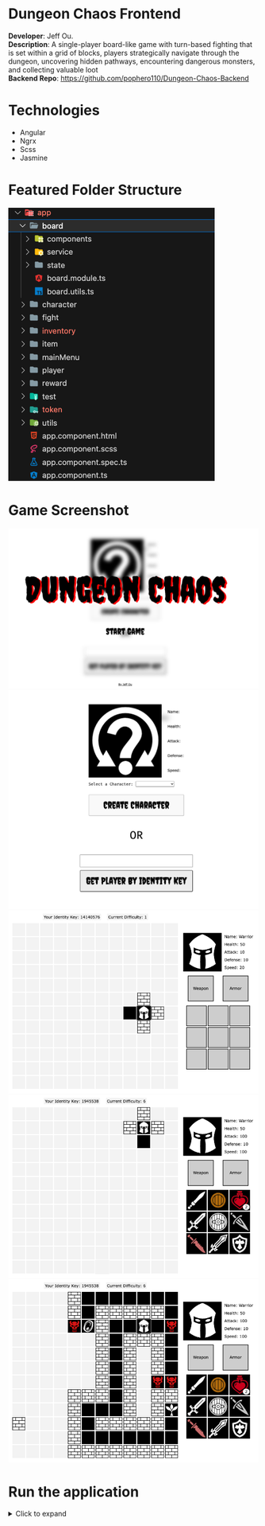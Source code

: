 # Dungeon Chaos Frontend

**Developer**: Jeff Ou.  
**Description**: A single-player board-like game with turn-based fighting that is set within a grid of blocks, players strategically navigate through the dungeon, uncovering hidden pathways, encountering dangerous monsters, and collecting valuable loot  
**Backend Repo**: https://github.com/pophero110/Dungeon-Chaos-Backend

# Technologies

- Angular
- Ngrx
- Scss
- Jasmine

# Featured Folder Structure

![featured-folder](resource/featured-folder-structure.png)

# Game Screenshot

![main-menu](./resource/main-menu.png)
![character-form](./resource/character-form.png)
![board](resource/board.png)
![inventory](resource/inventory.png)
![dungeon](resource/dungeon.png)

# Run the application

<details>
<summary>Click to expand</summary>

This project was generated with [Angular CLI](https://github.com/angular/angular-cli) version 16.0.2.

## Development server

Run `ng serve` for a dev server. Navigate to `http://localhost:4200/`. The application will automatically reload if you change any of the source files.

## Code scaffolding

Run `ng generate component component-name` to generate a new component. You can also use `ng generate directive|pipe|service|class|guard|interface|enum|module`.

## Build

Run `ng build` to build the project. The build artifacts will be stored in the `dist/` directory.

## Running unit tests

Run `ng test` to execute the unit tests via [Karma](https://karma-runner.github.io).

## Running end-to-end tests

Run `ng e2e` to execute the end-to-end tests via a platform of your choice. To use this command, you need to first add a package that implements end-to-end testing capabilities.

## Further help

To get more help on the Angular CLI use `ng help` or go check out the [Angular CLI Overview and Command Reference](https://angular.io/cli) page.

</details>
